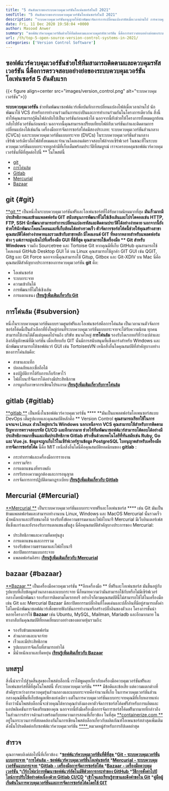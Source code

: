 ```yaml
---
title: "5 อันดับแรกของระบบควบคุมเวอร์ชันโอเพ่นซอร์สในปี 2021" 
seoTitle: "5 อันดับแรกของระบบควบคุมเวอร์ชันโอเพ่นซอร์สในปี 2021" 
description: "ระบบควบคุมเวอร์ชันอนุญาตให้นักพัฒนาจัดการการเปลี่ยนแปลงรหัสเมื่อเวลาผ่านไป การควบคุมเวอร์ชันโอเพ่นซอร์สมาในรุ่นกระจายและเซิร์ฟเวอร์ไคลเอนต์" 
date: Fri, 11 Dec 2020 19:58:04 +0000
author: Masood Anwer
summary: "ซอฟต์แวร์ควบคุมเวอร์ชันช่วยให้ทีมติดตามและควบคุมรหัสเวอร์ชัน นี่คือการตรวจสอบอย่างย่อของระบบควบคุมเวอร์ชันโอเพ่นซอร์ส 5 อันดับแรก" 
url: /th/top-5-open-source-version-control-systems-in-2021/
categories: ['Version Control Software']
---
```


## ซอฟต์แวร์ควบคุมเวอร์ชันช่วยให้ทีมสามารถติดตามและควบคุมรหัสเวอร์ชัน นี่คือการตรวจสอบอย่างย่อของระบบควบคุมเวอร์ชันโอเพ่นซอร์ส 5 อันดับแรก

{{< figure align=center src="images/version_control.png" alt="ระบบควบคุมเวอร์ชัน">}}

**ระบบควบคุมเวอร์ชัน**  ช่วยทีมพัฒนาซอฟต์แวร์เพื่อบันทึกการเปลี่ยนแปลงไฟล์เมื่อเวลาผ่านไป นักพัฒนาใช้ VCS สำหรับการทำงานร่วมกันการแบ่งปันและการทำงานร่วมกันในโครงการเดียวกัน สิ่งนี้ทำให้คุณสามารถกู้คืนไฟล์กลับไปเป็นเวอร์ชันก่อนหน้าได้ นอกจากนี้ยังช่วยให้โครงการทั้งหมดถูกย้อนกลับไปยังเวอร์ชันก่อนหน้า นอกจากนี้คุณสามารถเปรียบเทียบไฟล์กับเวอร์ชันเก่าและติดตามการเปลี่ยนแปลงได้เช่นกัน
เครื่องมือการจัดการซอร์สโค้ดมีสองประเภท: ระบบควบคุมเวอร์ชันส่วนกลาง (CVCs) และระบบควบคุมเวอร์ชันแบบกระจาย (DVCs) ในระบบควบคุมเวอร์ชันส่วนกลางเซิร์ฟเวอร์เดียวถือไฟล์ทั้งหมดและจำนวนไคลเอนต์ตรวจสอบไฟล์จากเซิร์ฟเวอร์ ในขณะที่ในระบบควบคุมเวอร์ชันแบบกระจายลูกค้ามีที่เก็บเต็มพร้อมประวัติที่สมบูรณ์
เราจะครอบคลุมซอฟต์แวร์ควบคุมเวอร์ชันที่ดีที่สุดต่อไปนี้ ** ในโพสต์นี้
  * [git][2]
  * [การโค่นล้ม][3]
  * [Gitlab][4]
  * [Mercurial][5]
  * [Bazaar][6]

## git   {#git}
[**git **][7] เป็นหนึ่งในระบบควบคุมเวอร์ชันฟรีและโอเพ่นซอร์สที่ได้รับความนิยมมากที่สุด  **มันเร็วมากมีประสิทธิภาพและข้ามแพลตฟอร์ม GIT สนับสนุนการพัฒนาที่ไม่ใช่เชิงเส้นและโปรโตคอลเช่น HTTP, FTP, SSH นักพัฒนาสามารถทำการเปลี่ยนแปลงรหัสและติดตามประวัติได้อย่างง่ายดาย นอกจากนี้ยังช่วยให้นักพัฒนาโคลนโคลนและที่เก็บส้อมได้อย่างรวดเร็ว ตัวจัดการซอร์สโค้ดนี้ช่วยให้คุณสร้างสาขาคุณสมบัติได้อย่างง่ายดายและรวมเข้ากับสาขาหลัก มีไคลเอนต์ GIT ที่หลากหลายสำหรับแพลตฟอร์มต่าง ๆ แต่เราจะมุ่งเน้นไปที่เครื่องมือ GUI ที่ดีที่สุด คุณสามารถใช้เครื่องมือ **  Git สำหรับ Windows**  รวมถึง Sourcetree และ Tortoise Git หากคุณมีที่เก็บ GitHub คุณสามารถใช้ไคลเอนต์ GitHub Desktop GUI ได้ บน Linux คุณสามารถใช้ลูกค้า GIT GUI เช่น QGIT, Gitg และ Git Force นอกจากนี้คุณสามารถใช้ Gitup, Gitbox และ Git-XDIV บน Mac
นี่คือคุณสมบัติสำคัญบางประการของการควบคุมเวอร์ชัน **git**  คือ:
  * โอเพ่นซอร์ส
  * ระบบกระจาย
  * ความเข้ากันได้
  * การพัฒนาที่ไม่ใช่เชิงเส้น
  * การแตกแขนง
[**เรียนรู้เพิ่มเติมเกี่ยวกับ Git** ][8]

## การโค่นล้ม   {#subversion}
หนึ่งในระบบควบคุมเวอร์ชันแบบรวมศูนย์ฟรีและโอเพ่นซอร์สคือการโค่นล้ม เป็นเวลานานตัวจัดการซอร์สโค้ดนี้เป็นตัวเลือกที่ยิ่งใหญ่ก่อนที่ระบบควบคุมเวอร์ชันแบบกระจายจะได้รับความนิยม ทุกคนสามารถใช้งานได้ตั้งแต่บุคคลไปจนถึง บริษัท ขนาดใหญ่ **การโค่นล้ม**  รองรับไดเรกทอรีที่ว่างเปล่าและลิงก์สัญลักษณ์ที่มีเวอร์ชัน เมื่อเทียบกับ GIT นั้นมีการสนับสนุนที่แข็งแกร่งสำหรับ Windows และนักพัฒนาสามารถใช้ซอฟต์แวร์ GUI เช่น TortoisesVN
เหนือสิ่งอื่นใดคุณสมบัติที่สำคัญบางอย่างของการโค่นล้มคือ:
  * สาขาและแท็ก
  * ปลอดภัยและเชื่อถือได้
  * ธงปฏิบัติการได้รับการเก็บรักษาไว้
  * ไฟล์ไบนารีจัดการได้อย่างมีประสิทธิภาพ
  * การผูกกับภาษาการเขียนโปรแกรม
[**เรียนรู้เพิ่มเติมเกี่ยวกับการโค่นล้ม** ][9]

## gitlab   {#gitlab}
[**gitlab **][10] เป็นหนึ่งในซอฟต์แวร์ควบคุมเวอร์ชัน  ****   **มันเป็นแพลตฟอร์มโอเพนซอร์สแบบ DevOps เต็มรูปแบบและคุณสมบัติหลักคือ **  Version Control  **คุณสามารถเรียกใช้ในการแจกแจง Linux ส่วนใหญ่ยกเว้น Windows นอกเหนือจาก VCS คุณสามารถใช้สำหรับการติดตามปัญหาการตรวจสอบรหัส CI/CD และอีกมากมาย ช่วยให้ทีมพัฒนาซอฟต์แวร์สามารถโต้ตอบได้อย่างมีประสิทธิภาพมากขึ้นและเพิ่มประสิทธิภาพ Gitlab สร้างขึ้นด้วยเทคโนโลยีที่ทันสมัยเช่น Ruby, Go และ Vue.js. ข้อมูลจะถูกเก็บไว้ในเซิร์ฟเวอร์ฐานข้อมูล PostgreSQL ใบอนุญาตสำหรับเครื่องมือการจัดการซอร์สโค้ด**   นี้คือ MIT
เหนือสิ่งอื่นใดนี่คือคุณสมบัติยอดนิยมของ **gitlab** :
  * กระทำกราฟและเครื่องมือการรายงาน
  * การรวมจิรา
  * การแตกแขนงที่ทรงพลัง
  * การรับรองความถูกต้องและการอนุญาต
  * การจัดการการปฏิบัติตามกฎระเบียบ
[**เรียนรู้เพิ่มเติมเกี่ยวกับ Gitlab** ][11]

## Mercurial   {#Mercurial}
[**Mercurial **][12] เป็นระบบควบคุมเวอร์ชันแบบกระจายฟรีและโอเพ่นซอร์ส ****  เช่น Git มันเป็นข้ามแพลตฟอร์มและสามารถทำงานบน Linux, Windows และ MacOS Mercurial นั้นรวดเร็วน้ำหนักเบาและปรับขนาดได้ รองรับทั้งข้อความธรรมดาและไฟล์ไบนารี Mercurial มีเว็บอินเตอร์เฟสที่แข็งแกร่งและยังรองรับการแตกแขนงขั้นสูง
นี่คือคุณสมบัติสำคัญบางประการของ Mercurial:
  * ประสิทธิภาพและความยืดหยุ่นสูง
  * การแตกแขนงและการรวม
  * รองรับข้อความธรรมดาและไฟล์ไบนารี
  * สถาปัตยกรรมแบบกระจาย
  * แพลตฟอร์มอิสระ
[**เรียนรู้เพิ่มเติมเกี่ยวกับ Mercurial** ][13]

## bazaar   {#bazaar}
[**Bazaar **][14] เป็นเครื่องมือควบคุมเวอร์ชัน  **อีกเครื่องมือ **  ที่ฟรีและโอเพ่นซอร์ส มันขึ้นอยู่กับรูปแบบที่เก็บข้อมูลส่วนกลางและแบบกระจาย นี่ก็หมายความว่ามันสามารถใช้กับหรือไม่มีเซิร์ฟเวอร์กลางโดยนักพัฒนา รองรับการติดตามไดเรกทอรี อย่างไรก็ตามคุณสมบัตินี้ไม่สามารถใช้ได้ในเครื่องมือเช่น Git และ Mercurial Bazaar มีสถาปัตยกรรมปลั๊กอินที่โดดเด่นและปลั๊กอินที่มีอยู่สามารถตั้งค่าได้โดยนักพัฒนาซอฟต์แวร์เพื่อขยายฟังก์ชันการทำงานหรือสร้างปลั๊กอินของตัวเอง โครงการชั้นนำหลายโครงการใช้  **Bazaar**   เช่น Ubuntu, MySQL, Mailman, Mariadb และอีกมากมาย
ในทางกลับกันคุณสมบัติที่ยอดเยี่ยมบางอย่างของตลาดหุ้นรวมถึง:
  * รองรับข้ามแพลตฟอร์ม
  * ส่วนกลางและแจกจ่าย
  * เร็วและมีประสิทธิภาพ
  * รูปแบบการจัดเก็บที่สามารถทำได้
  * มีน้ำหนักเบาและยืดหยุ่น
[**เรียนรู้เพิ่มเติมเกี่ยวกับ Bazaar** ][15]

## บทสรุป
สิ่งนี้นำเราไปสู่จุดสิ้นสุดของโพสต์บล็อกนี้ เราได้พูดคุยเกี่ยวกับเครื่องมือควบคุมเวอร์ชันฟรีและโอเพ่นซอร์สที่ดีที่สุดในโพสต์นี้ ทั้งระบบควบคุมเวอร์ชัน  ****  มีข้อดีและข้อเสีย แต่ความแตกต่างที่สำคัญระหว่างการควบคุมรุ่นส่วนกลางและแบบกระจายคือจำนวนที่เก็บ ในการควบคุมเวอร์ชันส่วนกลางคุณมีพื้นที่เก็บข้อมูลเพียงแห่งเดียว แต่ในการควบคุมเวอร์ชันแบบกระจายคุณมีที่เก็บหลายแห่ง ยิ่งกว่านั้นโพสต์บล็อกนี้จะช่วยคุณได้หากคุณกำลังมองหาตัวจัดการซอร์สโค้ดฟรีสำหรับการผลิตและแอปพลิเคชันการจัดเตรียมของคุณ นอกจากนี้ยังมีเครื่องมือการจัดการซอร์สโค้ดฟรีมากมายที่กล่าวถึงในส่วนการสำรวจด้านล่างพร้อมกับบทความการสอนที่เกี่ยวข้อง
ในที่สุด [**containerize.com **][16] อยู่ในกระบวนการที่สอดคล้องกันในการเขียนโพสต์บล็อกเกี่ยวกับผลิตภัณฑ์โอเพนซอร์สล่าสุดเพิ่มเติม ดังนั้นโปรดติดต่อกับซอฟต์แวร์ควบคุมเวอร์ชัน [**** ][17] หมวดหมู่สำหรับการอัปเดตล่าสุด

## สำรวจ
คุณอาจพบลิงค์ต่อไปนี้ที่เกี่ยวข้อง:
  *[**ซอฟต์แวร์ควบคุมเวอร์ชันที่ดีที่สุด** ][1]
  *[**Git - ระบบควบคุมเวอร์ชันแบบกระจาย** ][18]
  *[**การโค่นล้ม - ซอฟต์แวร์ควบคุมเวอร์ชันโอเพ่นซอร์ส** ][19]
  *[**Mercurial - ระบบควบคุมเวอร์ชันแบบกระจาย** ][20]
  *[**Gitlab - เครื่องมือการจัดการซอร์สโค้ด** ][21]
  *[**Bazaar - เครื่องมือควบคุมเวอร์ชัน** ][22]
  *[**เวิร์กโฟลว์การพัฒนาซอฟต์แวร์อัตโนมัติด้วยการกระทำของ GitHub** ][23]
  ***[วิธีการตั้งค่าไปป์ไลน์การปรับใช้อย่างต่อเนื่องด้วย Gitlab CI/CD][24]** 
  ***[เข้าใจและเรียนรู้สาขาและดึงคำขอใน Git][25]** 
  ***[คู่มือผู้เริ่มต้นในการควบคุมเวอร์ชันและการจัดการซอร์สโค้ดโดยใช้ GIT][26]** 

  
[1]: https://products.containerize.com/version-control
[2]: #Git
[3]: #Subversion
[4]: #GitLab
[5]: #Mercurial
[6]: #Bazaar
[7]: https://products.containerize.com/version-control/git/
[8]: https://git-scm.com/
[9]: https://subversion.apache.org/
[10]: https://products.containerize.com/version-control/gitlab/
[11]: https://about.gitlab.com/
[12]: https://products.containerize.com/version-control/mercurial/
[13]: https://www.mercurial-scm.org/
[14]: https://products.containerize.com/version-control/bazaar/
[15]: https://bazaar.canonical.com/
[16]: https://containerize.com
[17]: https://blog.containerize.com/category/version-control-software/
[18]: https://products.containerize.com/version-control/git
[19]: https://products.containerize.com/version-control/subversion
[20]: https://products.containerize.com/version-control/mercurial
[21]: https://products.containerize.com/version-control/gitlab
[22]: https://products.containerize.com/version-control/bazaar
[23]: https://blog.containerize.com/version-control-software/github-actions-tutorial-automate-your-first-workflow/
[24]: https://blog.containerize.com/version-control-software/gitlab-continuous-deployment-how-it-works/
[25]: https://blog.containerize.com/version-control-software/understand-and-learn-branches-and-pull-requests-in-git/
[26]: https://blog.containerize.com/2021/01/08/guide-to-version-control-and-source-code-management-using-git/
